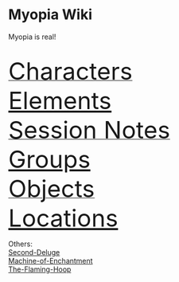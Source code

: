 

<link rel="stylesheet" href="https://cdn.jsdelivr.net/npm/rpg-awesome@latest/css/rpg-awesome.min.css"> 
<link rel="stylesheet" href="https://cdn.jsdelivr.net/npm/remixicon@4.5.0/fonts/remixicon.min.css"> 

# Myopia Wiki

Myopia is real!

<link rel="shortcut icon" href="/images/favicon.ico">


<br>


<a href="https://discountgrocery.github.io/myopia-wiki/-Myopia/Characters/Characters">
<span style="font-size: 48px;">
<i class="ri-user-line"></i></i> Characters
</span>
</a>

<br>
<span style="font-size: 48px;">
<a href="https://discountgrocery.github.io/myopia-wiki/-Myopia/Elements-of-the-Prophecy/Elements-of-the-Prophecy">
<i class="ra ra-circle-of-circles"></i></i></i> Elements
</a>
</span>

<br>

<a href="https://discountgrocery.github.io/myopia-wiki/-Myopia/Session-Notes/Session-Notes">
<span style="font-size: 48px;">
<i class="ri-booklet-line"></i> Session Notes
</span>
</a>

<br>
<span style="font-size: 48px;">
<a href="https://discountgrocery.github.io/myopia-wiki/-Myopia/Groups/Groups">
<i class="ri-user-community-line"></i> Groups
</a>
</span>

<br>

<a href="https://discountgrocery.github.io/myopia-wiki/-Myopia/Objects/Objects.">
<span style="font-size: 48px;">
<i class="ri-settings-line"></i> Objects
</span>
</a>

<br>
<span style="font-size: 48px;">
<a href="https://discountgrocery.github.io/myopia-wiki/-Myopia/Locations/Locations">
<i class="ri-map-pin-line"></i> Locations
</a>
</span>

<br>

Others:<br>
[Second-Deluge](-Myopia/Second-Deluge.md)<br>
[Machine-of-Enchantment](-Sacrosanct/Machine-of-Enchantment.md)<br>
[The-Flaming-Hoop](-Sacrosanct/The-Flaming-Hoop.md)